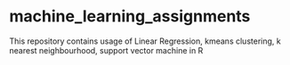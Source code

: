 # machine_learning_assignments
This repository contains  usage of Linear Regression, kmeans clustering, k nearest neighbourhood, support vector machine in R
